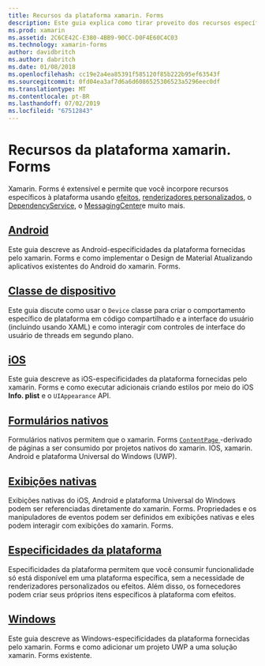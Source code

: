 ```yaml
---
title: Recursos da plataforma xamarin. Forms
description: Este guia explica como tirar proveito dos recursos específicos da plataforma em aplicativos xamarin. Forms usando uma variedade de técnicas.
ms.prod: xamarin
ms.assetid: 2C6CE42C-E380-4BB9-90CC-D0F4E60C4C03
ms.technology: xamarin-forms
author: davidbritch
ms.author: dabritch
ms.date: 01/08/2018
ms.openlocfilehash: cc19e2a4ea85391f585120f85b222b95ef63543f
ms.sourcegitcommit: 0fd04ea3af7d6a6d6086525306523a5296eec0df
ms.translationtype: MT
ms.contentlocale: pt-BR
ms.lasthandoff: 07/02/2019
ms.locfileid: "67512843"
---
```

# <a name="xamarinforms-platform-features"></a>Recursos da plataforma xamarin. Forms

Xamarin. Forms é extensível e permite que você incorpore recursos específicos à plataforma usando [efeitos](~/xamarin-forms/app-fundamentals/effects/index.md), [renderizadores personalizados](~/xamarin-forms/app-fundamentals/custom-renderer/index.md), o [DependencyService](~/xamarin-forms/app-fundamentals/dependency-service/index.md), o [MessagingCenter](~/xamarin-forms/app-fundamentals/messaging-center.md)e muito mais.

## <a name="androidandroidindexmd"></a>[Android](android/index.md)

Este guia descreve as Android-especificidades da plataforma fornecidas pelo xamarin. Forms e como implementar o Design de Material Atualizando aplicativos existentes do Android do xamarin. Forms.

## <a name="device-classdevicemd"></a>[Classe de dispositivo](device.md)

Este guia discute como usar o `Device` classe para criar o comportamento específico de plataforma em código compartilhado e a interface do usuário (incluindo usando XAML) e como interagir com controles de interface do usuário de threads em segundo plano.

## <a name="iosiosindexmd"></a>[iOS](ios/index.md)

Este guia descreve as iOS-especificidades da plataforma fornecidas pelo xamarin. Forms e como executar adicionais criando estilos por meio do iOS **Info. plist** e o `UIAppearance` API.

## <a name="native-formsnative-formsmd"></a>[Formulários nativos](native-forms.md)

Formulários nativos permitem que o xamarin. Forms [ `ContentPage` ](xref:Xamarin.Forms.ContentPage)-derivado de páginas a ser consumido por projetos nativos do xamarin. IOS, xamarin. Android e plataforma Universal do Windows (UWP).

## <a name="native-viewsnative-viewsindexmd"></a>[Exibições nativas](native-views/index.md)

Exibições nativas do iOS, Android e plataforma Universal do Windows podem ser referenciadas diretamente do xamarin. Forms. Propriedades e os manipuladores de eventos podem ser definidos em exibições nativas e eles podem interagir com exibições do xamarin. Forms.

## <a name="platform-specificsplatform-specificsindexmd"></a>[Especificidades da plataforma](platform-specifics/index.md)

Especificidades da plataforma permitem que você consumir funcionalidade só está disponível em uma plataforma específica, sem a necessidade de renderizadores personalizados ou efeitos. Além disso, os fornecedores podem criar seus próprios itens específicos à plataforma com efeitos.

## <a name="windowswindowsindexmd"></a>[Windows](windows/index.md)

Este guia descreve as Windows-especificidades da plataforma fornecidas pelo xamarin. Forms e como adicionar um projeto UWP a uma solução xamarin. Forms existente.
